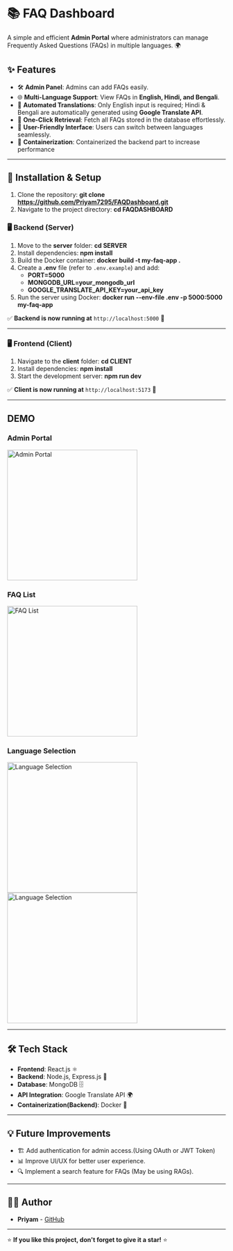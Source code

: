 # 📚 FAQ Dashboard

A simple and efficient **Admin Portal** where administrators can manage Frequently Asked Questions (FAQs) in multiple languages. 🌍  

## ✨ Features  
- 🛠️ **Admin Panel**: Admins can add FAQs easily.  
- 🌐 **Multi-Language Support**: View FAQs in **English, Hindi, and Bengali**.  
- 🤖 **Automated Translations**: Only English input is required; Hindi & Bengali are automatically generated using **Google Translate API**.  
- 📄 **One-Click Retrieval**: Fetch all FAQs stored in the database effortlessly.  
- 🔄 **User-Friendly Interface**: Users can switch between languages seamlessly.
- 🐳 **Containerization**: Containerized the backend part to increase performance

---

## 🚀 Installation & Setup
1. Clone the repository: **git clone https://github.com/Priyam7295/FAQDashboard.git**  
2. Navigate to the project directory: **cd FAQDASHBOARD**  

### 🖥️ Backend (Server)

1. Move to the **server** folder: **cd SERVER**  
2. Install dependencies: **npm install**  
3. Build the Docker container: **docker build -t my-faq-app .**  
4. Create a **.env** file (refer to `.env.example`) and add:
   - **PORT=5000**
   - **MONGODB_URL=your_mongodb_url**  
   - **GOOGLE_TRANSLATE_API_KEY=your_api_key**  
5. Run the server using Docker: **docker run --env-file .env -p 5000:5000 my-faq-app**  

✅ **Backend is now running at** `http://localhost:5000` 🎉  

---

### 🖥️ Frontend (Client)

1. Navigate to the **client** folder: **cd CLIENT**  
2. Install dependencies: **npm install**  
3. Start the development server: **npm run dev**  

✅ **Client is now running at** `http://localhost:5173` 🎨  

---
## DEMO

### Admin Portal
<img src="https://github.com/user-attachments/assets/a11eaa00-2033-4298-8d75-65cf9aa57792" alt="Admin Portal" width="300" />

### FAQ List
<img src="https://github.com/user-attachments/assets/48818328-1703-4215-ba3d-d9c1e07f1552" alt="FAQ List" width="300" />

### Language Selection
<img src="https://github.com/user-attachments/assets/36b62d5a-fc20-476e-921c-9444c134fb7e" alt="Language Selection" width="300" />
<img src="https://github.com/user-attachments/assets/3b6ccf1e-71e8-4979-b66f-572ba3b5a94b" alt="Language Selection" width="300" />




---


## 🛠️ Tech Stack  

- **Frontend**: React.js ⚛️  
- **Backend**: Node.js, Express.js 🚀  
- **Database**: MongoDB 🗄️  
- **API Integration**: Google Translate API 🌍  
- **Containerization(Backend)**: Docker 🐳  

---

## 💡 Future Improvements  

- 🏗️ Add authentication for admin access.(Using OAuth or JWT Token)
- 📊 Improve UI/UX for better user experience.  
- 🔍 Implement a search feature for FAQs (May be using RAGs).  

---

## 👨‍💻 Author  

- **Priyam** - [GitHub](https://github.com/Priyam7295)  

---

⭐ **If you like this project, don't forget to give it a star!** ⭐
